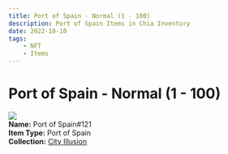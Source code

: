 ```yaml
---
title: Port of Spain - Normal (1 - 100)
description: Port of Spain Items in Chia Inventory
date: 2022-10-10
tags:
    - NFT
    - Items
---
```


# Port of Spain - Normal (1 - 100)
<div class="item_thumbnail">
<img loading="lazy" src="https://eb543w6w6gp5f6wr4q5m2w2zncf4riaqpc7ucfm6i5cws4zb.arweave.net/IHvN29bxn9L-60eQ6zV-tZaIvIoBB4v0EVnkdFaXMhY"><br/>
<div><strong>Name:</strong> Port of Spain#121</div>
<div><strong>Item Type:</strong> Port of Spain</div>
<div><strong>Collection:</strong> <a href="https://www.spacescan.io/xch/nft/collection/col1lend2dcn558km4wcwta4xnkfv3xpcmlp9kyt0m909emvfxechlyqdl5ndg">City Illusion</a></div>
</div>

